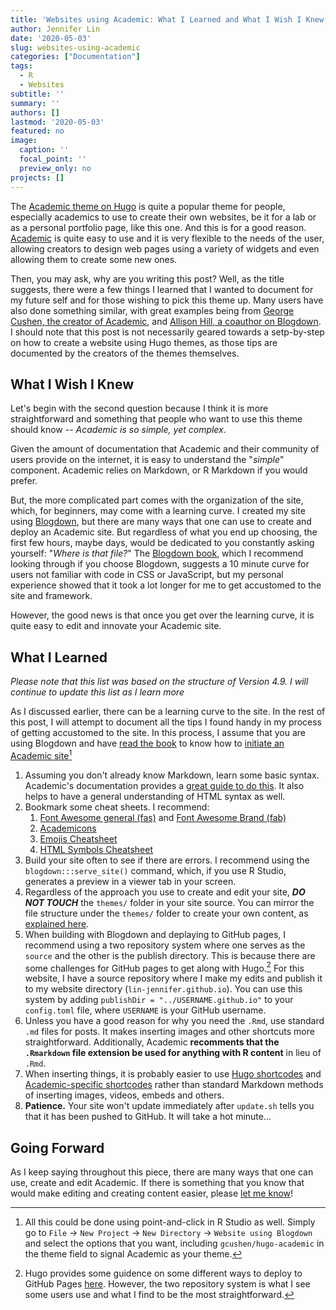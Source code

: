 ```yaml
---
title: 'Websites using Academic: What I Learned and What I Wish I Knew'
author: Jennifer Lin
date: '2020-05-03'
slug: websites-using-academic
categories: ["Documentation"]
tags:
  - R
  - Websites
subtitle: ''
summary: ''
authors: []
lastmod: '2020-05-03'
featured: no
image:
  caption: ''
  focal_point: ''
  preview_only: no
projects: []
---
```


The [Academic theme on Hugo](https://themes.gohugo.io/academic/) is quite a popular theme for people, especially academics to use to create their own websites, be it for a lab or as a personal portfolio page, like this one. And this is for a good reason. [Academic](https://sourcethemes.com/academic/) is quite easy to use and it is very flexible to the needs of the user, allowing creators to design web pages using a variety of widgets and even allowing them to create some new ones.

Then, you may ask, why are you writing this post? Well, as the title suggests, there were a few things I learned that I wanted to document for my future self and for those wishing to pick this theme up. Many users have also done something similar, with great examples being from [George Cushen, the creator of Academic](https://georgecushen.com/create-your-website-with-hugo/), and [Allison Hill, a coauthor on Blogdown](https://alison.rbind.io/post/2019-02-21-hugo-page-bundles/). I should note that this post is not necessarily geared towards a setp-by-step on how to create a website using Hugo themes, as those tips are documented by the creators of the themes themselves.

## What I Wish I Knew

Let's begin with the second question because I think it is more straightforward and something that people who want to use this theme should know -- *Academic is so simple, yet complex*.

Given the amount of documentation that Academic and their community of users provide on the internet, it is easy to understand the "*simple*" component. Academic relies on Markdown, or R Markdown if you would prefer. 

But, the more complicated part comes with the organization of the site, which, for beginners, may come with a learning curve. I created my site using [Blogdown](https://bookdown.org/yihui/blogdown/), but there are many ways that one can use to create and deploy an Academic site. But regardless of what you end up choosing, the first few hours, maybe days, would be dedicated to you constantly asking yourself: "*Where is that file?*" The [Blogdown book](https://bookdown.org/yihui/blogdown/), which I recommend looking through if you choose Blogdown, suggests a 10 minute curve for users not familiar with code in CSS or JavaScript, but my personal experience showed that it took a lot longer for me to get accustomed to the site and framework.

However, the good news is that once you get over the learning curve, it is quite easy to edit and innovate your Academic site.

## What I Learned

*Please note that this list was based on the structure of Version 4.9. I will continue to update this list as I learn more*

As I discussed earlier, there can be a learning curve to the site. In the rest of this post, I will attempt to document all the tips I found handy in my process of getting accustomed to the site. In this process, I assume that you are using Blogdown and have [read the book](https://bookdown.org/yihui/blogdown/) to know how to [initiate an Academic site](https://bookdown.org/yihui/blogdown/other-themes.html)[^1]

1. Assuming you don't already know Markdown, learn some basic syntax. Academic's documentation provides a [great guide to do this](https://sourcethemes.com/academic/docs/writing-markdown-latex/). It also helps to have a general understanding of HTML syntax as well.
2. Bookmark some cheat sheets. I recommend:
    1. [Font Awesome general (fas)](https://fontawesome.com/icons?d=gallery&s=regular,solid) and [Font Awesome Brand (fab)](https://fontawesome.com/icons?d=gallery&s=brands)
    2. [Academicons](https://jpswalsh.github.io/academicons/)
    3. [Emojis Cheatsheet](https://www.webfx.com/tools/emoji-cheat-sheet/)
    4. [HTML Symbols Cheatsheet](https://www.toptal.com/designers/htmlarrows/)
3. Build your site often to see if there are errors. I recommend using the `blogdown:::serve_site()` command, which, if you use R Studio, generates a preview in a viewer tab in your screen.
4. Regardless of the approach you use to create and edit your site, ***DO NOT TOUCH*** the `themes/` folder in your site source. You can mirror the file structure under the `themes/` folder to create your own content, as [explained here](https://sourcethemes.com/academic/docs/page-builder/).
5. When building with Blogdown and deplaying to GitHub pages, I recommend using a two repository system where one serves as the `source` and the other is the publish directory. This is because there are some challenges for GitHub pages to get along with Hugo.[^2] For this website, I have a source repository where I make my edits and publish it to my website directory (`lin-jennifer.github.io`). You can use this system by adding `publishDir = "../USERNAME.github.io"` to your `config.toml` file, where `USERNAME` is your GitHub username.
6. Unless you have a good reason for why you need the `.Rmd`, use standard `.md` files for posts. It makes inserting images and other shortcuts more straightforward. Additionally, Academic **recomments that the `.Rmarkdown` file extension be used for anything with R content** in lieu of `.Rmd`.
7. When inserting things, it is probably easier to use [Hugo shortcodes](https://gohugo.io/content-management/shortcodes/) and [Academic-specific shortcodes](https://sourcethemes.com/academic/docs/writing-markdown-latex/#icons) rather than standard Markdown methods of inserting images, videos, embeds and others.
8. **Patience.** Your site won't update immediately after `update.sh` tells you that it has been pushed to GitHub. It will take a hot minute...

[^1]: All this could be done using point-and-click in R Studio as well. Simply go to `File` &rarr; `New Project` &rarr; `New Directory` &rarr; `Website using Blogdown` and select the options that you want, including `gcushen/hugo-academic` in the theme field to signal Academic as your theme.

[^2]: Hugo provides some guidence on some different ways to deploy to GitHub Pages [here](https://gohugo.io/hosting-and-deployment/hosting-on-github/). However, the two repository system is what I see some users use and what I find to be the most straightforward.

## Going Forward

As I keep saying throughout this piece, there are many ways that one can use, create and edit Academic. If there is something that you know that would make editing and creating content easier, please [let me know](https://lin-jennifer.github.io/#contact)!